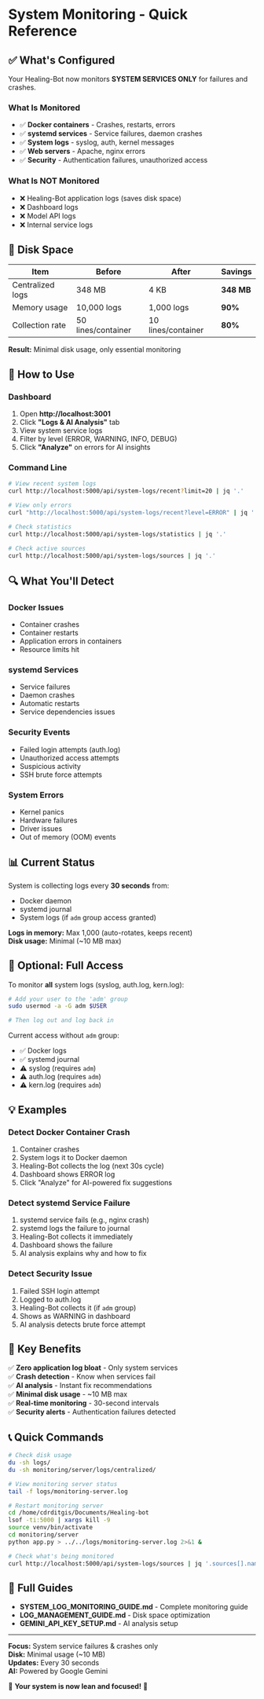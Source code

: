 # System Monitoring - Quick Reference

## ✅ What's Configured

Your Healing-Bot now monitors **SYSTEM SERVICES ONLY** for failures and crashes.

### What Is Monitored
- ✅ **Docker containers** - Crashes, restarts, errors
- ✅ **systemd services** - Service failures, daemon crashes
- ✅ **System logs** - syslog, auth, kernel messages
- ✅ **Web servers** - Apache, nginx errors
- ✅ **Security** - Authentication failures, unauthorized access

### What Is NOT Monitored
- ❌ Healing-Bot application logs (saves disk space)
- ❌ Dashboard logs
- ❌ Model API logs
- ❌ Internal service logs

## 🎯 Disk Space

| Item | Before | After | Savings |
|------|--------|-------|---------|
| Centralized logs | 348 MB | 4 KB | **348 MB** |
| Memory usage | 10,000 logs | 1,000 logs | **90%** |
| Collection rate | 50 lines/container | 10 lines/container | **80%** |

**Result:** Minimal disk usage, only essential monitoring

## 🚀 How to Use

### Dashboard
1. Open **http://localhost:3001**
2. Click **"Logs & AI Analysis"** tab
3. View system service logs
4. Filter by level (ERROR, WARNING, INFO, DEBUG)
5. Click **"Analyze"** on errors for AI insights

### Command Line
```bash
# View recent system logs
curl http://localhost:5000/api/system-logs/recent?limit=20 | jq '.'

# View only errors
curl "http://localhost:5000/api/system-logs/recent?level=ERROR" | jq '.'

# Check statistics
curl http://localhost:5000/api/system-logs/statistics | jq '.'

# Check active sources
curl http://localhost:5000/api/system-logs/sources | jq '.'
```

## 🔍 What You'll Detect

### Docker Issues
- Container crashes
- Container restarts
- Application errors in containers
- Resource limits hit

### systemd Services
- Service failures
- Daemon crashes
- Automatic restarts
- Service dependencies issues

### Security Events
- Failed login attempts (auth.log)
- Unauthorized access attempts
- Suspicious activity
- SSH brute force attempts

### System Errors
- Kernel panics
- Hardware failures
- Driver issues
- Out of memory (OOM) events

## 📊 Current Status

System is collecting logs every **30 seconds** from:
- Docker daemon
- systemd journal
- System logs (if `adm` group access granted)

**Logs in memory:** Max 1,000 (auto-rotates, keeps recent)  
**Disk usage:** Minimal (~10 MB max)

## 🔧 Optional: Full Access

To monitor **all** system logs (syslog, auth.log, kern.log):

```bash
# Add your user to the 'adm' group
sudo usermod -a -G adm $USER

# Then log out and log back in
```

Current access without `adm` group:
- ✅ Docker logs
- ✅ systemd journal
- ⚠️  syslog (requires `adm`)
- ⚠️  auth.log (requires `adm`)
- ⚠️  kern.log (requires `adm`)

## 💡 Examples

### Detect Docker Container Crash
1. Container crashes
2. System logs it to Docker daemon
3. Healing-Bot collects the log (next 30s cycle)
4. Dashboard shows ERROR log
5. Click "Analyze" for AI-powered fix suggestions

### Detect systemd Service Failure
1. systemd service fails (e.g., nginx crash)
2. systemd logs the failure to journal
3. Healing-Bot collects it immediately
4. Dashboard shows the failure
5. AI analysis explains why and how to fix

### Detect Security Issue
1. Failed SSH login attempt
2. Logged to auth.log
3. Healing-Bot collects it (if `adm` group)
4. Shows as WARNING in dashboard
5. AI analysis detects brute force attempt

## 🎯 Key Benefits

✅ **Zero application log bloat** - Only system services  
✅ **Crash detection** - Know when services fail  
✅ **AI analysis** - Instant fix recommendations  
✅ **Minimal disk usage** - ~10 MB max  
✅ **Real-time monitoring** - 30-second intervals  
✅ **Security alerts** - Authentication failures detected  

## 📞 Quick Commands

```bash
# Check disk usage
du -sh logs/
du -sh monitoring/server/logs/centralized/

# View monitoring server status
tail -f logs/monitoring-server.log

# Restart monitoring server
cd /home/cdrditgis/Documents/Healing-bot
lsof -ti:5000 | xargs kill -9
source venv/bin/activate
cd monitoring/server
python app.py > ../../logs/monitoring-server.log 2>&1 &

# Check what's being monitored
curl http://localhost:5000/api/system-logs/sources | jq '.sources[].name'
```

## 📖 Full Guides

- **SYSTEM_LOG_MONITORING_GUIDE.md** - Complete monitoring guide
- **LOG_MANAGEMENT_GUIDE.md** - Disk space optimization
- **GEMINI_API_KEY_SETUP.md** - AI analysis setup

---

**Focus:** System service failures & crashes only  
**Disk:** Minimal usage (~10 MB)  
**Updates:** Every 30 seconds  
**AI:** Powered by Google Gemini  

🎊 **Your system is now lean and focused!** 🎊

